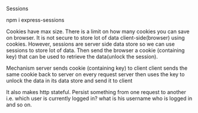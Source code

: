 Sessions

npm i express-sessions

Cookies have max size.
There is a limit on how many cookies you can save on browser.
It is not secure to store lot of data client-side(browser) using cookies. However, sessions are server side data store so we can use sessions to store lot of data. Then send the browser a cookie (containing key) that can be used to retrieve the data(unlock the session).

Mechanism
server sends cookie (containing key) to client
client sends the same cookie back to server on every request 
server then uses the key to unlock the data in its data store and send it to client

It also makes http stateful. Persist something from one request to another i.e. which user is currently logged in? what is his username who is logged in and so on.
